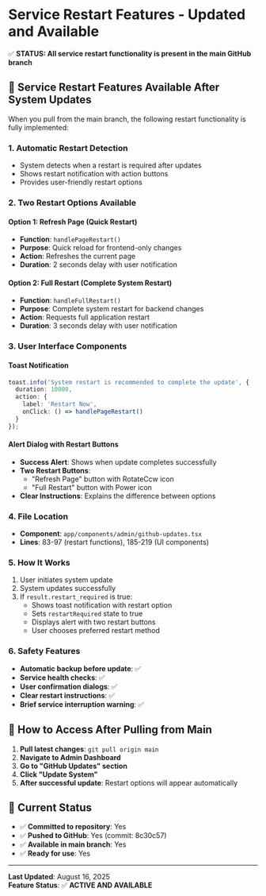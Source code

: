 
# Service Restart Features - Updated and Available

✅ **STATUS: All service restart functionality is present in the main GitHub branch**

## 🔄 Service Restart Features Available After System Updates

When you pull from the main branch, the following restart functionality is fully implemented:

### 1. **Automatic Restart Detection**
- System detects when a restart is required after updates
- Shows restart notification with action buttons
- Provides user-friendly restart options

### 2. **Two Restart Options Available**

#### **Option 1: Refresh Page** (Quick Restart)
- **Function**: `handlePageRestart()`
- **Purpose**: Quick reload for frontend-only changes
- **Action**: Refreshes the current page
- **Duration**: 2 seconds delay with user notification

#### **Option 2: Full Restart** (Complete System Restart)
- **Function**: `handleFullRestart()`
- **Purpose**: Complete system restart for backend changes
- **Action**: Requests full application restart
- **Duration**: 3 seconds delay with user notification

### 3. **User Interface Components**

#### **Toast Notification**
```typescript
toast.info('System restart is recommended to complete the update', {
  duration: 10000,
  action: {
    label: 'Restart Now',
    onClick: () => handlePageRestart()
  }
});
```

#### **Alert Dialog with Restart Buttons**
- **Success Alert**: Shows when update completes successfully
- **Two Restart Buttons**: 
  - "Refresh Page" button with RotateCcw icon
  - "Full Restart" button with Power icon
- **Clear Instructions**: Explains the difference between options

### 4. **File Location**
- **Component**: `app/components/admin/github-updates.tsx`
- **Lines**: 83-97 (restart functions), 185-219 (UI components)

### 5. **How It Works**
1. User initiates system update
2. System updates successfully
3. If `result.restart_required` is true:
   - Shows toast notification with restart option
   - Sets `restartRequired` state to true
   - Displays alert with two restart buttons
   - User chooses preferred restart method

### 6. **Safety Features**
- **Automatic backup before update**: ✅
- **Service health checks**: ✅
- **User confirmation dialogs**: ✅
- **Clear restart instructions**: ✅
- **Brief service interruption warning**: ✅

## 🚀 How to Access After Pulling from Main

1. **Pull latest changes**: `git pull origin main`
2. **Navigate to Admin Dashboard**
3. **Go to "GitHub Updates" section**
4. **Click "Update System"**
5. **After successful update**: Restart options will appear automatically

## 📍 Current Status

- ✅ **Committed to repository**: Yes
- ✅ **Pushed to GitHub**: Yes (commit: 8c30c57)
- ✅ **Available in main branch**: Yes
- ✅ **Ready for use**: Yes

---

**Last Updated**: August 16, 2025  
**Feature Status**: ✅ **ACTIVE AND AVAILABLE**
